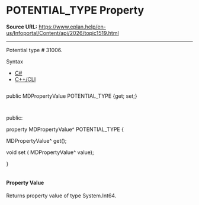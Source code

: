 # POTENTIAL_TYPE Property

**Source URL:** https://www.eplan.help/en-us/Infoportal/Content/api/2026/topic1519.html

---

Potential type # 31006.

Syntax

- [C#](#i-syntax-CS)
- [C++/CLI](#i-syntax-CPP2005)

```
```
public MDPropertyValue POTENTIAL_TYPE {get; set;}
```
```

```
```
public:

property MDPropertyValue^ POTENTIAL_TYPE {

   MDPropertyValue^ get();

   void set (    MDPropertyValue^ value);

}
```
```

#### Property Value

Returns property value of type System.Int64.
